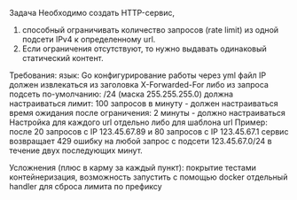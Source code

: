 Задача
Необходимо создать HTTP-сервис, 
1) способный ограничивать количество запросов (rate limit) из одной подсети IPv4 к определенному url. 
2) Если ограничения отсутствуют, то нужно выдавать одинаковый статический контент.

Требования:
язык: Go 
конфигурирование работы через yml файл
IP должен извлекаться из заголовка X-Forwarded-For либо из запроса
подсеть по-умолчанию: /24 (маска 255.255.255.0) должна настраиваться
лимит: 100 запросов в минуту - должен настраиваться
время ожидания после ограничения: 2 минуты - должно настраиваться
Настройка для каждого url отдельно либо для шаблона url
Пример: после 20 запросов с IP 123.45.67.89 и 80 запросов с IP 123.45.67.1 сервис возвращает 429 ошибку на любой запрос с подсети 
123.45.67.0/24 в течение двух последующих минут.

Усложнения (плюс в карму за каждый пункт):
покрытие тестами
контейнеризация, возможность запустить с помощью docker
отдельный handler для сброса лимита по префиксу
